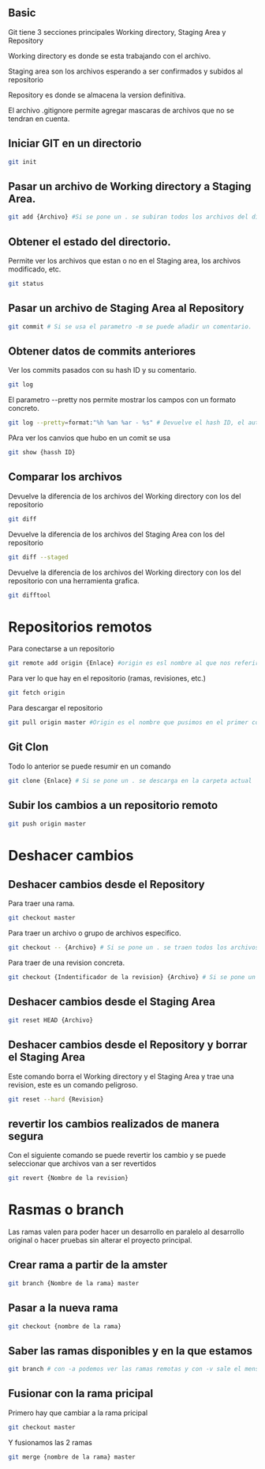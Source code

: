 ## Basic
Git tiene 3 secciones principales Working directory, Staging Area y Repository

Working directory es donde se esta trabajando con el archivo.

Staging area son los archivos esperando a ser confirmados y subidos al repositorio

Repository es donde se almacena la version definitiva.

El archivo .gitignore permite agregar mascaras de archivos que no se tendran en cuenta.

## Iniciar GIT en un directorio
~~~sh
git init
~~~

## Pasar un archivo de Working directory a Staging Area.

~~~sh
git add {Archivo} #Si se pone un . se subiran todos los archivos del directorio.
~~~

## Obtener el estado del directorio.

Permite ver los archivos que estan o no en el Staging area, los archivos modificado, etc.
~~~sh
git status
~~~

## Pasar un archivo de Staging Area al Repository

~~~sh
git commit # Si se usa el parametro -m se puede añadir un comentario.
~~~

## Obtener datos de commits anteriores
Ver los commits pasados con su hash ID y su comentario.
~~~sh
git log 
~~~

El parametro --pretty nos permite mostrar los campos con un formato concreto.
~~~sh
git log --pretty=format:"%h %an %ar - %s" # Devuelve el hash ID, el autor, Cuanto hace que se realizo el commit y el mensaje del commit
~~~

PAra ver los canvios que hubo en un comit se usa
~~~sh
git show {hassh ID} 
~~~

## Comparar los archivos
Devuelve la diferencia de los archivos del Working directory con los del repositorio
~~~sh
git diff 
~~~
Devuelve la diferencia de los archivos del Staging Area con los del repositorio
~~~sh
git diff --staged
~~~

Devuelve la diferencia de los archivos del Working directory con los del repositorio con una herramienta grafica.

~~~sh
git difftool
~~~

# Repositorios remotos

Para conectarse a un repositorio
~~~sh
git remote add origin {Enlace} #origin es esl nombre al que nos referiremos al repositorio en el futuro, es mejor dejarlo en origin
~~~

Para ver lo que hay en el repositorio (ramas, revisiones, etc.)
~~~sh
git fetch origin 
~~~

Para descargar el repositorio
~~~sh
git pull origin master #Origin es el nombre que pusimos en el primer comando, y master es el nombre de la rama en la que lo pondremos. 
~~~

## Git Clon
Todo lo anterior se puede resumir en un comando

~~~sh
git clone {Enlace} # Si se pone un . se descarga en la carpeta actual
~~~

## Subir los cambios a un repositorio remoto
~~~sh
git push origin master
~~~

# Deshacer cambios
## Deshacer cambios desde el Repository

Para traer una rama.
~~~sh
git checkout master
~~~

Para traer un archivo o grupo de archivos especifico.
~~~sh
git checkout -- {Archivo} # Si se pone un . se traen todos los archivos
~~~


Para traer de una revision concreta.
~~~sh
git checkout {Indentificador de la revision} {Archivo} # Si se pone un . se traen todos los archivos. Si en la se donde la revision se agrega un "~" y un numero n traera la revision n anterior a la indicada (tambien acepta hashes)
~~~

## Deshacer cambios desde el Staging Area

~~~sh
git reset HEAD {Archivo}
~~~

## Deshacer cambios desde el Repository y borrar el Staging Area

Este comando borra el Working directory y el Staging Area y trae una revision, este es un comando peligroso.
~~~sh
git reset --hard {Revision}
~~~

## revertir los cambios realizados de manera segura

Con el siguiente comando se puede revertir los cambio y se puede seleccionar que archivos van a ser revertidos

~~~sh
git revert {Nombre de la revision}
~~~
# Rasmas o branch

Las ramas valen para poder hacer un desarrollo en paralelo al desarrollo original o hacer pruebas sin alterar el proyecto principal.

## Crear rama a partir  de la amster

~~~sh
git branch {Nombre de la rama} master
~~~

## Pasar a la nueva rama

~~~sh
git checkout {nombre de la rama}
~~~

## Saber las ramas disponibles y en la que estamos

~~~sh
git branch # con -a podemos ver las ramas remotas y con -v sale el mensaje del ultimo commit de cada rama
~~~

## Fusionar con la rama pricipal
Primero hay que cambiar a la rama pricipal
~~~sh
git checkout master
~~~

Y fusionamos las 2 ramas
~~~sh
git merge {nombre de la rama} master
~~~
